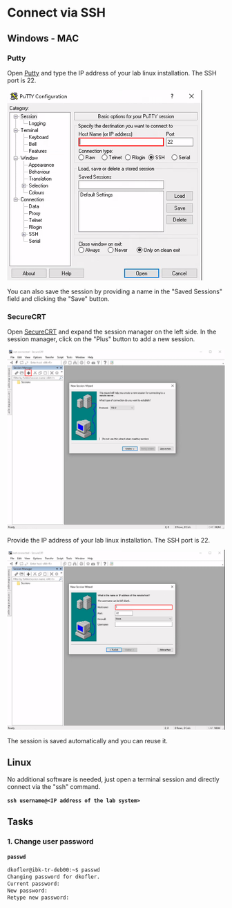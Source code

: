 # Connect via SSH
## Windows - MAC
### Putty
Open [Putty](http://putty.org) and type the IP address of your lab linux installation. The SSH port is 22.

![Putty](img/00-putty01.png)

You can also save the session by providing a name in the "Saved Sessions" field and clicking the "Save" button.

### SecureCRT
Open [SecureCRT](https://www.vandyke.com/cgi-bin/releases.php?product=securecrt) and expand the session manager on the left side. In the session manager, click on the "Plus" button to add a new session.

![SecureCRT01](img/00-securecrt01.png)

Provide the IP address of your lab linux installation. The SSH port is 22.

![SecureCRT02](img/00-securecrt02.png)

The session is saved automatically and you can reuse it.

## Linux
No additional software is needed, just open a terminal session and directly connect via the "ssh" command.

**`ssh username@<IP address of the lab system>`**

## Tasks
### 1. Change user password
**`passwd`**
```
dkofler@ibk-tr-deb00:~$ passwd
Changing password for dkofler.
Current password:
New password:
Retype new password:
```